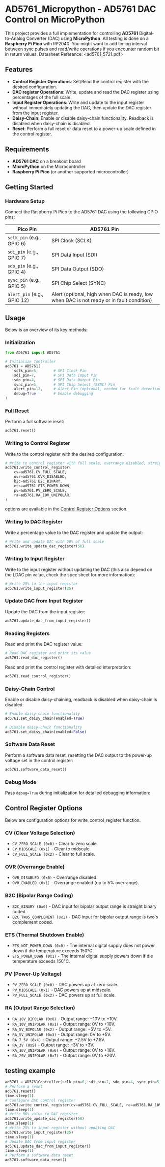 
# AD5761_Micropython - AD5761 DAC Control on MicroPython

This project provides a full implementation for controlling **AD5761** Digital-to-Analog Converter (DAC) using **MicroPython**. All testing is done on a **Raspberry Pi Pico** with RP2040. You might want to add timing interval between sync pulses and read/write operations if you encounter random bit in return values.
Datasheet Reference: <ad5761_5721.pdf>

## Features

- **Control Register Operations**: Set/Read the control register with the desired configuration.
- **DAC register Operations**: Write, update and read the DAC register using percentages of the full scale.
- **Input Register Operations**: Write and update to the input register without immediately updating the DAC, then update the DAC register from the input register.
- **Daisy-Chain**: Enable or disable daisy-chain functionality. Readback is disabled when daisy-chain is disabled.
- **Reset**: Perform a full reset or data reset to a power-up scale defined in the control register.

## Requirements

- **AD5761 DAC** on a breakout board
- **MicroPython** on the Microcontroller
- **Raspberry Pi Pico** (or another supported microcontroller)

## Getting Started

### Hardware Setup

Connect the Raspberry Pi Pico to the AD5761 DAC using the following GPIO pins:

| Pico Pin  | AD5761 Pin |
|-----------|------------|
| `sclk_pin` (e.g., GPIO 6) | SPI Clock (SCLK) |
| `sdi_pin` (e.g., GPIO 7)  | SPI Data Input (SDI) |
| `sdo_pin` (e.g., GPIO 4)  | SPI Data Output (SDO) |
| `sync_pin` (e.g., GPIO 5) | SPI Chip Select (SYNC) |
| `alert_pin` (e.g., GPIO 12) | Alert (optional, high when DAC is ready, low when DAC is not ready or in fault condition) |

## Usage

Below is an overview of its key methods:

### Initialization

```python
from AD5761 import AD5761

# Initialize Controller
ad5761 = AD5761(
    sclk_pin=6,       # SPI Clock Pin
    sdi_pin=7,        # SPI Data Input Pin
    sdo_pin=4,        # SPI Data Output Pin
    sync_pin=5,       # SPI Chip Select (SYNC) Pin
    alert_pin=12,     # Alert Pin (optional, needed for fault detection)
    debug=True        # Enable debugging
)
```

### Full Reset

Perform a full software reset:

```python
ad5761.reset()
```

### Writing to Control Register

Write to the control register with the desired configuration:

```python
# Write to control register with full scale, overrange disabled, straight binary, thermal shutdown enabled, zero scale power-up, 0V to 10V range
ad5761.write_control_register(
    cv=ad5761.CV_FULL_SCALE,
    ovr=ad5761.OVR_DISABLED,
    b2c=ad5761.B2C_BINARY,
    ets=ad5761.ETS_POWER_DOWN,
    pv=ad5761.PV_ZERO_SCALE,
    ra=ad5761.RA_10V_UNIPOLAR,
)
```

options are available in the [Control Register Options](#control-register-options) section.

### Writing to DAC Register

Write a percentage value to the DAC register and update the output:

```python
# Write and update DAC with 50% of full scale
ad5761.write_update_dac_register(50)
```

### Writing to Input Register

Write to the input register without updating the DAC (this also depend on the LDAC pin value, check the spec sheet for more information):

```python
# Write 25% to the input register
ad5761.write_input_register(25)
```

### Update DAC from Input Register

Update the DAC from the input register:

```python
ad5761.update_dac_from_input_register()
```

### Reading Registers

Read and print the DAC register value:

```python
# Read DAC register and print its value
ad5761.read_dac_register()
```

Read and print the control register with detailed interpretation:

```python
ad5761.read_control_register()
```

### Daisy-Chain Control

Enable or disable daisy-chaining, readback is disabled when daisy-chain is disabled:

```python
# Enable daisy-chain functionality
ad5761.set_daisy_chain(enabled=True)

# Disable daisy-chain functionality
ad5761.set_daisy_chain(enabled=False)
```

### Software Data Reset

Perform a software data reset, resetting the DAC output to the power-up voltage set in the control register:

```python
ad5761.software_data_reset()
```

### Debug Mode

Pass `debug=True` during initialization for detailed debugging information:

## Control Register Options

Below are configuration options for write_control_register function.

### CV (Clear Voltage Selection)

- `CV_ZERO_SCALE (0x0)` - Clear to zero scale.
- `CV_MIDSCALE (0x1)` - Clear to midscale.
- `CV_FULL_SCALE (0x2)` - Clear to full scale.

### OVR (Overrange Enable)

- `OVR_DISABLED (0x0)` - Overrange disabled.
- `OVR_ENABLED (0x1)` - Overrange enabled (up to 5% overrange).

### B2C (Bipolar Range Coding)

- `B2C_BINARY (0x0)` - DAC input for bipolar output range is straight binary coded.
- `B2C_TWOS_COMPLEMENT (0x1)` - DAC input for bipolar output range is two's complement coded.

### ETS (Thermal Shutdown Enable)

- `ETS_NOT_POWER_DOWN (0x0)` - The internal digital supply does not power down if die temperature exceeds 150°C.
- `ETS_POWER_DOWN (0x1)` - The internal digital supply powers down if die temperature exceeds 150°C.

### PV (Power-Up Voltage)

- `PV_ZERO_SCALE (0x0)` - DAC powers up at zero scale.
- `PV_MIDSCALE (0x1)` - DAC powers up at midscale.
- `PV_FULL_SCALE (0x2)` - DAC powers up at full scale.

### RA (Output Range Selection)

- `RA_10V_BIPOLAR (0x0)` - Output range: −10V to +10V.
- `RA_10V_UNIPOLAR (0x1)` - Output range: 0V to +10V.
- `RA_5V_BIPOLAR (0x2)` - Output range: −5V to +5V.
- `RA_5V_UNIPOLAR (0x3)` - Output range: 0V to +5V.
- `RA_7_5V (0x4)` - Output range: −2.5V to +7.5V.
- `RA_3V (0x5)` - Output range: −3V to +3V.
- `RA_16V_UNIPOLAR (0x6)` - Output range: 0V to +16V.
- `RA_20V_UNIPOLAR (0x7)` - Output range: 0V to +20V.

## testing example

```python
ad5761 = AD5761Controller(sclk_pin=6, sdi_pin=7, sdo_pin=4, sync_pin=5, alert_pin=12, debug=True)
# Perform a reset
ad5761.reset()
time.sleep(1)
# Configure DAC control register
ad5761.write_control_register(cv=ad5761.CV_FULL_SCALE, ra=ad5761.RA_10V_UNIPOLAR)
time.sleep(1)
# Write 50% value to DAC register
ad5761.write_update_dac_register(50)
time.sleep(1)
# Write 25% to input register without updating DAC
ad5761.write_input_register(25)
time.sleep(1)
# Update DAC from input register
ad5761.update_dac_from_input_register()
time.sleep(1)
# Perform a software data reset
ad5761.software_data_reset()
```
